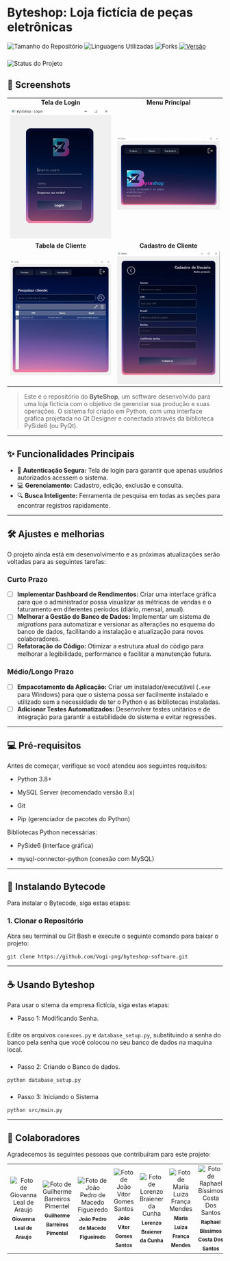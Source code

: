# Byteshop: Loja fictícia de peças eletrônicas

![Tamanho do Repositório](https://img.shields.io/github/repo-size/Vogi-png/byteshop-software?style=for-the-badge)
![Linguagens Utilizadas](https://img.shields.io/github/languages/count/Vogi-png/byteshop-software?style=for-the-badge)
![Forks](https://img.shields.io/github/forks/Vogi-png/byteshop-software?style=for-the-badge)
[![Versão](https://img.shields.io/badge/Versão-0.0-blue?style=for-the-badge)](https://github.com/Vogi-png/byteshop-software/releases)
###
![Status do Projeto](https://img.shields.io/badge/%20status%20-%20em%20desenvolvimento-yellow)


## 📸 Screenshots

<table align="center">
  <tr>
    <td align="center"><strong>Tela de Login</strong></td>
    <td align="center"><strong>Menu Principal</strong></td>
  </tr>
  <tr>
    <td><img src="imagens_exemplo/login.jpg" alt="Tela de Login do ByteShop" width="300"/></td>
    <td><img src="imagens_exemplo/adm_menu.jpg" alt="Menu Principal do Administrador" width="300"/></td>
  </tr>
  <tr>
    <td align="center"><strong>Tabela de Cliente</strong></td>
    <td align="center"><strong>Cadastro de Cliente</strong></td>
  </tr>
  <tr>
    <td><img src="imagens_exemplo/tabela_usuario.jpg" alt="Tabela de Usuário do ByteShop" width="300"/></td>
    <td><img src="imagens_exemplo/form_usuario.jpg" alt="Cadastro de Usuário" width="300"/></td>
  </tr>
</table>


> Este é o repositório do **ByteShop**, um software desenvolvido para uma loja fictícia com o objetivo de gerenciar sua produção e suas operações. O sistema foi criado em Python, com uma interface gráfica projetada no Qt Designer e conectada através da biblioteca PySide6 (ou PyQt).
---

## ✨ Funcionalidades Principais

* 🔐 **Autenticação Segura:** Tela de login para garantir que apenas usuários autorizados acessem o sistema.
* 💻 **Gerenciamento:** Cadastro, edição, exclusão e consulta.
* 🔍 **Busca Inteligente:** Ferramenta de pesquisa em todas as seções para encontrar registros rapidamente.

---
## 🛠️ Ajustes e melhorias

O projeto ainda está em desenvolvimento e as próximas atualizações serão voltadas para as seguintes tarefas:
### Curto Prazo
- [ ] **Implementar Dashboard de Rendimentos:** Criar uma interface gráfica para que o administrador possa visualizar as métricas de vendas e o faturamento em diferentes períodos (diário, mensal, anual).
- [ ] **Melhorar a Gestão do Banco de Dados:** Implementar um sistema de *migrations* para automatizar e versionar as alterações no esquema do banco de dados, facilitando a instalação e atualização para novos colaboradores.
- [ ] **Refatoração do Código:** Otimizar a estrutura atual do código para melhorar a legibilidade, performance e facilitar a manutenção futura.

### Médio/Longo Prazo
- [ ] **Empacotamento da Aplicação:** Criar um instalador/executável (`.exe` para Windows) para que o sistema possa ser facilmente instalado e utilizado sem a necessidade de ter o Python e as bibliotecas instaladas.
- [ ] **Adicionar Testes Automatizados:** Desenvolver testes unitários e de integração para garantir a estabilidade do sistema e evitar regressões.
---
## 💻 Pré-requisitos

Antes de começar, verifique se você atendeu aos seguintes requisitos:

- Python 3.8+

- MySQL Server (recomendado versão 8.x)

- Git

- Pip (gerenciador de pacotes do Python)

Bibliotecas Python necessárias:

- PySide6 (interface gráfica)

- mysql-connector-python (conexão com MySQL)
  
---
## 🚀 Instalando Bytecode

Para instalar o Bytecode, siga estas etapas:

### 1. Clonar o Repositório
Abra seu terminal ou Git Bash e execute o seguinte comando para baixar o projeto:
```
git clone https://github.com/Vogi-png/byteshop-software.git
```

---
## ☕ Usando Byteshop

Para usar o sitema da empresa fictícia, siga estas etapas:

- Passo 1: Modificando Senha.
###
Edite os arquivos ```conexoes.py``` e ```database_setup.py```, substituindo a senha do banco pela senha que você colocou no seu banco de dados na maquina local.
###
- Passo 2: Criando o Banco de dados.
```
python database_setup.py
```
###
- Passo 3: Iniciando o Sistema
```
python src/main.py
```
---
## 🤝 Colaboradores

Agradecemos às seguintes pessoas que contribuíram para este projeto:

<table>
  <tr>
    <td align="center">
      <img src="https://i.pinimg.com/736x/41/97/21/4197215a4c97c551462754bd099d2da3.jpg" width="100px;" alt="Foto de Giovanna Leal de Araujo"/><br>
      <sub>
        <b>Giovanna Leal de Araujo</b>
      </sub>
    </td>
    <td align="center">
      <img src="https://i.pinimg.com/736x/e1/88/38/e1883855b1382928c9bd499a3395505c.jpg" width="100px;" alt="Foto de Guilherme Barreiros Pimentel"/><br>
      <sub>
        <b>Guilherme Barreiros Pimentel</b>
      </sub>
    </td>
    <td align="center">
      <img src="https://i.pinimg.com/736x/11/2b/1a/112b1a7ca8d9c0170085fca542b8cfe1.jpg" width="100px;" alt="Foto de João Pedro de Macedo Figueiredo"/><br>
      <sub>
        <b>João Pedro de Macedo Figueiredo</b>
      </sub>
    </td>
    <td align="center">
      <img src="https://i.pinimg.com/736x/50/75/93/5075931c0a54361fd9abb6ea219c3985.jpg" width="100px;" alt="Foto de João Vitor Gomes Santos"/><br>
      <sub>
        <b>João Vitor Gomes Santos</b>
      </sub>
    </td>
    <td align="center">
      <img src="https://i.pinimg.com/1200x/d0/2d/56/d02d560d7798037681a520e2f13accd9.jpg" width="100px;" alt="Foto de Lorenzo Braiener da Cunha"/><br>
      <sub>
        <b>Lorenzo Braiener da Cunha</b>
      </sub>
    </td>
    <td align="center">
      <img src="https://i.pinimg.com/1200x/29/38/96/293896c8846c9ba0767c820eccc9a0be.jpg" width="100px;" alt="Foto de Maria Luiza França Mendes"/><br>
      <sub>
        <b>Maria Luiza França Mendes</b>
      </sub>
    </td>
    <td align="center">
      <img src="https://i.pinimg.com/736x/d4/a5/4a/d4a54a526c73fae05956a56420a9f48b.jpg" width="100px;" alt="Foto de Raphael Bíssimos Costa Dos Santos"/><br>
      <sub>
        <b>Raphael Bíssimos Costa Dos Santos</b>
      </sub>
    </td>
  </tr>
</table>
  










</table>
